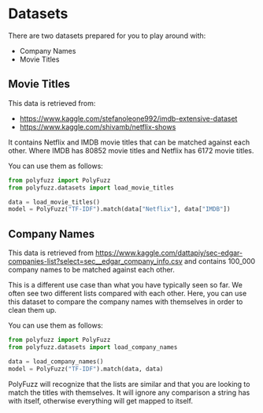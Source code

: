 # Datasets
There are two datasets prepared for you to play around with:
* Company Names
* Movie Titles

## Movie Titles
This data is retrieved from:  
* https://www.kaggle.com/stefanoleone992/imdb-extensive-dataset  
* https://www.kaggle.com/shivamb/netflix-shows  

It contains Netflix and IMDB movie titles that can be matched against each other. 
Where IMDB has 80852 movie titles and Netflix has 6172 movie titles.

You can use them as follows:

```python
from polyfuzz import PolyFuzz
from polyfuzz.datasets import load_movie_titles

data = load_movie_titles()
model = PolyFuzz("TF-IDF").match(data["Netflix"], data["IMDB"])
```

## Company Names
This data is retrieved from https://www.kaggle.com/dattapiy/sec-edgar-companies-list?select=sec__edgar_company_info.csv 
and contains 100_000 company names to be matched against each other. 

This is a different use case than what you have typically seen so far. We often see two different lists compared 
with each other. Here, you can use this dataset to compare the company names with themselves in order to clean 
them up. 

You can use them as follows:

```python
from polyfuzz import PolyFuzz
from polyfuzz.datasets import load_company_names

data = load_company_names()
model = PolyFuzz("TF-IDF").match(data, data)
```

PolyFuzz will recognize that the lists are similar and that you are looking to match the titles with themselves. 
It will ignore any comparison a string has with itself, otherwise everything will get mapped to itself. 
